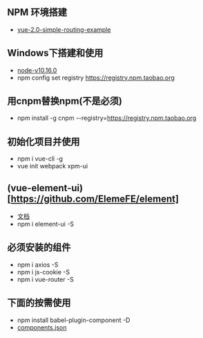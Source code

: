 ## NPM 环境搭建  
- [vue-2.0-simple-routing-example](https://github.com/chrisvfritz/vue-2.0-simple-routing-example)

## Windows下搭建和使用
-  [node-v10.16.0](https://nodejs.org/dist/v10.16.0/node-v10.16.0-x64.msi)
- npm config set registry https://registry.npm.taobao.org

## 用cnpm替换npm(不是必须)
- npm install -g cnpm --registry=https://registry.npm.taobao.org

## 初始化项目并使用
- npm i vue-cli -g
- vue init webpack xpm-ui

## (vue-element-ui)[https://github.com/ElemeFE/element]
- [文档](https://element.eleme.io/#/zh-CN/component/quickstart)
- npm i element-ui -S

## 必须安装的组件

- npm i axios -S
- npm i js-cookie -S
- npm i vue-router -S

## 下面的按需使用
- npm install babel-plugin-component -D
- [components.json](https://github.com/ElemeFE/element/blob/master/components.json)